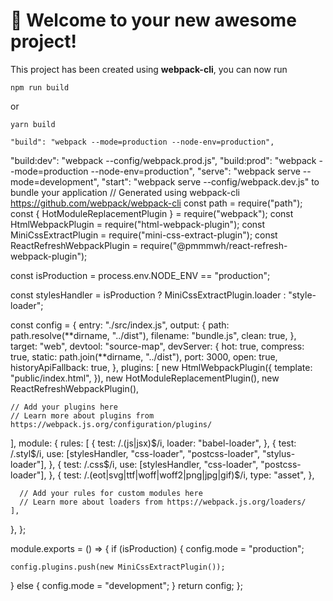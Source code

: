 # 🚀 Welcome to your new awesome project!

This project has been created using **webpack-cli**, you can now run

```
npm run build
```

or

```
yarn build
```

    "build": "webpack --mode=production --node-env=production",

"build:dev": "webpack --config/webpack.prod.js",
"build:prod": "webpack --mode=production --node-env=production",
"serve": "webpack serve --mode=development",
"start": "webpack serve --config/webpack.dev.js"
to bundle your application
// Generated using webpack-cli https://github.com/webpack/webpack-cli
const path = require("path");
const { HotModuleReplacementPlugin } = require("webpack");
const HtmlWebpackPlugin = require("html-webpack-plugin");
const MiniCssExtractPlugin = require("mini-css-extract-plugin");
const ReactRefreshWebpackPlugin = require("@pmmmwh/react-refresh-webpack-plugin");

const isProduction = process.env.NODE_ENV == "production";

const stylesHandler = isProduction
? MiniCssExtractPlugin.loader
: "style-loader";

const config = {
entry: "./src/index.js",
output: {
path: path.resolve(**dirname, "../dist"),
filename: "bundle.js",
clean: true,
},
target: "web",
devtool: "source-map",
devServer: {
hot: true,
compress: true,
static: path.join(**dirname, "../dist"),
port: 3000,
open: true,
historyApiFallback: true,
},
plugins: [
new HtmlWebpackPlugin({
template: "public/index.html",
}),
new HotModuleReplacementPlugin(),
new ReactRefreshWebpackPlugin(),

    // Add your plugins here
    // Learn more about plugins from https://webpack.js.org/configuration/plugins/

],
module: {
rules: [
{
test: /\.(js|jsx)$/i,
        loader: "babel-loader",
      },
      {
        test: /\.styl$/i,
use: [stylesHandler, "css-loader", "postcss-loader", "stylus-loader"],
},
{
test: /\.css$/i,
        use: [stylesHandler, "css-loader", "postcss-loader"],
      },
      {
        test: /\.(eot|svg|ttf|woff|woff2|png|jpg|gif)$/i,
type: "asset",
},

      // Add your rules for custom modules here
      // Learn more about loaders from https://webpack.js.org/loaders/
    ],

},
};

module.exports = () => {
if (isProduction) {
config.mode = "production";

    config.plugins.push(new MiniCssExtractPlugin());

} else {
config.mode = "development";
}
return config;
};
